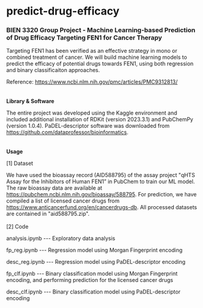 # predict-drug-efficacy
### **BIEN 3320 Group Project - Machine Learning-based Prediction of Drug Efficacy Targeting FEN1 for Cancer Therapy**

Targeting FEN1 has been verified as an effective strategy in mono or combined treatment of cancer. We will build machine learning models to predict the efficacy of potential drugs towards FEN1, using both regression and binary classificaiton approaches. 

Reference: https://www.ncbi.nlm.nih.gov/pmc/articles/PMC9312813/
<br/><br/><br/>
**Library & Software**

The entire project was developed using the Kaggle environment and included additional installation of RDKit (version 2023.3.1) and PubChemPy (version 1.0.4). PaDEL-descriptor software was downloaded from https://github.com/dataprofessor/bioinformatics.
<br/><br/><br/>
**Usage**

[1] Dataset

We have used the bioassay record (AID588795) of the assay project "qHTS Assay for the Inhibitors of Human FEN1” in PubChem to train our ML model. The raw bioassay data are available at https://pubchem.ncbi.nlm.nih.gov/bioassay/588795. For prediction, we have compiled a list of licensed cancer drugs from https://www.anticancerfund.org/en/cancerdrugs-db. All processed datasets are contained in "aid588795.zip".
<br/><br/>
[2] Code

analysis.ipynb  --- Exploratory data analysis

fp_reg.ipynb    --- Regression model using Morgan Fingerprint encoding

desc_reg.ipynb  --- Regression model using PaDEL-descriptor encoding

fp_clf.ipynb    --- Binary classification model using Morgan Fingerprint encoding, and performing prediction for the licensed cancer drugs

desc_clf.ipynb  --- Binary classification model using PaDEL-descriptor encoding


